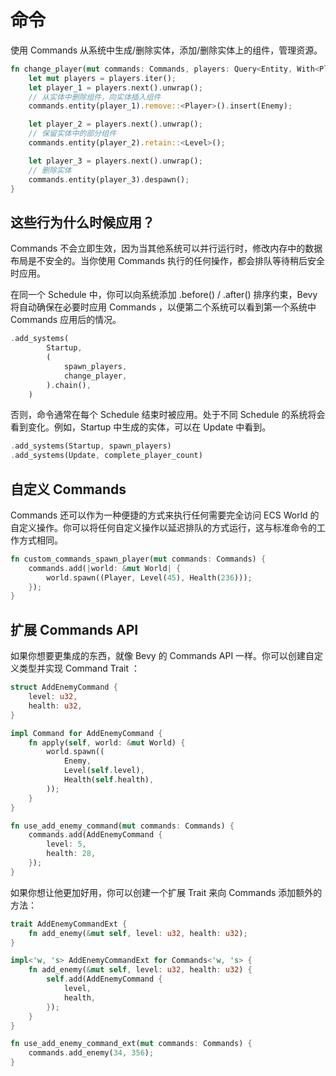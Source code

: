 # 命令

使用 Commands 从系统中生成/删除实体，添加/删除实体上的组件，管理资源。
```rust
fn change_player(mut commands: Commands, players: Query<Entity, With<Player>>) {
    let mut players = players.iter();
    let player_1 = players.next().unwrap();
    // 从实体中删除组件，向实体插入组件
    commands.entity(player_1).remove::<Player>().insert(Enemy);

    let player_2 = players.next().unwrap();
    // 保留实体中的部分组件
    commands.entity(player_2).retain::<Level>();

    let player_3 = players.next().unwrap();
    // 删除实体
    commands.entity(player_3).despawn();
}
```

## 这些行为什么时候应用？
Commands 不会立即生效，因为当其他系统可以并行运行时，修改内存中的数据布局是不安全的。当你使用 Commands 执行的任何操作，都会排队等待稍后安全时应用。

在同一个 Schedule 中，你可以向系统添加 .before() / .after() 排序约束，Bevy 将自动确保在必要时应用 Commands ，以便第二个系统可以看到第一个系统中 Commands 应用后的情况。
```rust
.add_systems(
        Startup,
        (
            spawn_players,
            change_player,
        ).chain(),
    )
```

否则，命令通常在每个 Schedule 结束时被应用。处于不同 Schedule 的系统将会看到变化。例如，Startup 中生成的实体，可以在 Update 中看到。
```rust
.add_systems(Startup, spawn_players)
.add_systems(Update, complete_player_count)
```

## 自定义 Commands
Commands 还可以作为一种便捷的方式来执行任何需要完全访问 ECS World 的自定义操作。你可以将任何自定义操作以延迟排队的方式运行，这与标准命令的工作方式相同。
```rust
fn custom_commands_spawn_player(mut commands: Commands) {
    commands.add(|world: &mut World| {
        world.spawn((Player, Level(45), Health(236)));
    });
}
```

## 扩展 Commands API
如果你想要更集成的东西，就像 Bevy 的 Commands API 一样。你可以创建自定义类型并实现 Command Trait ：
```Rust 
struct AddEnemyCommand {
    level: u32,
    health: u32,
}

impl Command for AddEnemyCommand {
    fn apply(self, world: &mut World) {
        world.spawn((
            Enemy,
            Level(self.level),
            Health(self.health),
        ));
    }
}

fn use_add_enemy_command(mut commands: Commands) {
    commands.add(AddEnemyCommand {
        level: 5,
        health: 28,
    });
}
```

如果你想让他更加好用，你可以创建一个扩展 Trait 来向 Commands 添加额外的方法：
```rust
trait AddEnemyCommandExt {
    fn add_enemy(&mut self, level: u32, health: u32);
}

impl<'w, 's> AddEnemyCommandExt for Commands<'w, 's> {
    fn add_enemy(&mut self, level: u32, health: u32) {
        self.add(AddEnemyCommand {
            level,
            health,
        });
    }
}

fn use_add_enemy_command_ext(mut commands: Commands) {
    commands.add_enemy(34, 356);
}
```